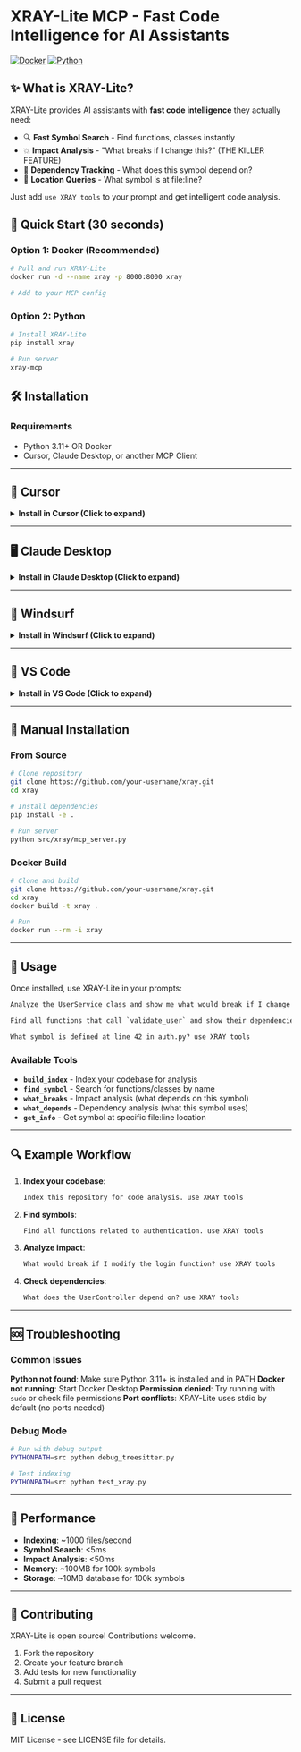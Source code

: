 # XRAY-Lite MCP - Fast Code Intelligence for AI Assistants

[![Docker](https://img.shields.io/badge/Docker-Available-blue)](https://hub.docker.com) [![Python](https://img.shields.io/badge/Python-3.11+-green)](https://python.org)

## ✨ What is XRAY-Lite?

XRAY-Lite provides AI assistants with **fast code intelligence** they actually need:

- 🔍 **Fast Symbol Search** - Find functions, classes instantly  
- 💥 **Impact Analysis** - "What breaks if I change this?" (THE KILLER FEATURE)
- 🔗 **Dependency Tracking** - What does this symbol depend on?
- 📍 **Location Queries** - What symbol is at file:line?

Just add `use XRAY tools` to your prompt and get intelligent code analysis.

## 🚀 Quick Start (30 seconds)

### Option 1: Docker (Recommended)

```bash
# Pull and run XRAY-Lite
docker run -d --name xray -p 8000:8000 xray

# Add to your MCP config
```

### Option 2: Python

```bash
# Install XRAY-Lite
pip install xray

# Run server
xray-mcp
```

## 🛠️ Installation

### Requirements

- Python 3.11+ OR Docker
- Cursor, Claude Desktop, or another MCP Client

---

## 📱 Cursor

<details>
<summary><b>Install in Cursor (Click to expand)</b></summary>

Go to: `Settings` → `Cursor Settings` → `MCP` → `Add new global MCP server`

### Local Python Installation

```json
{
  "mcpServers": {
    "xray": {
      "command": "python",
      "args": ["-m", "xray.mcp_server"]
    }
  }
}
```

### Docker Installation

```json
{
  "mcpServers": {
    "xray": {
      "command": "docker",
      "args": ["run", "--rm", "-i", "xray"]
    }
  }
}
```

### Development Mode (from source)

```json
{
  "mcpServers": {
    "xray": {
      "command": "python",
      "args": ["run_server.py"],
      "cwd": "/path/to/xray"
    }
  }
}
```

</details>

---

## 🖥️ Claude Desktop

<details>
<summary><b>Install in Claude Desktop (Click to expand)</b></summary>

Add to your Claude Desktop config file:

**macOS**: `~/Library/Application Support/Claude/claude_desktop_config.json`  
**Windows**: `%APPDATA%\Claude\claude_desktop_config.json`

### Local Python Installation

```json
{
  "mcpServers": {
    "xray": {
      "command": "python",
      "args": ["-m", "xray.mcp_server"]
    }
  }
}
```

### Docker Installation

```json
{
  "mcpServers": {
    "xray": {
      "command": "docker",
      "args": ["run", "--rm", "-i", "xray"]
    }
  }
}
```

</details>

---

## 🌊 Windsurf

<details>
<summary><b>Install in Windsurf (Click to expand)</b></summary>

Add to your Windsurf MCP config file. See [Windsurf MCP docs](https://docs.windsurf.com/windsurf/mcp) for more info.

### Local Python Installation

```json
{
  "mcpServers": {
    "xray": {
      "command": "python",
      "args": ["-m", "xray.mcp_server"]
    }
  }
}
```

### Docker Installation

```json
{
  "mcpServers": {
    "xray": {
      "command": "docker",
      "args": ["run", "--rm", "-i", "xray"]
    }
  }
}
```

</details>

---

## 📝 VS Code

<details>
<summary><b>Install in VS Code (Click to expand)</b></summary>

Add to your VS Code MCP config file. See [VS Code MCP docs](https://code.visualstudio.com/docs/copilot/chat/mcp-servers) for more info.

### Local Python Installation

```json
{
  "mcp": {
    "servers": {
      "xray": {
        "type": "stdio",
        "command": "python",
        "args": ["-m", "xray.mcp_server"]
      }
    }
  }
}
```

### Docker Installation

```json
{
  "mcp": {
    "servers": {
      "xray": {
        "type": "stdio", 
        "command": "docker",
        "args": ["run", "--rm", "-i", "xray"]
      }
    }
  }
}
```

</details>

---

## 🔧 Manual Installation

### From Source

```bash
# Clone repository
git clone https://github.com/your-username/xray.git
cd xray

# Install dependencies
pip install -e .

# Run server
python src/xray/mcp_server.py
```

### Docker Build

```bash
# Clone and build
git clone https://github.com/your-username/xray.git
cd xray
docker build -t xray .

# Run
docker run --rm -i xray
```

---

## 🎯 Usage

Once installed, use XRAY-Lite in your prompts:

```txt
Analyze the UserService class and show me what would break if I change the authenticate method. use XRAY tools
```

```txt
Find all functions that call `validate_user` and show their dependencies. use XRAY tools  
```

```txt
What symbol is defined at line 42 in auth.py? use XRAY tools
```

### Available Tools

- **`build_index`** - Index your codebase for analysis
- **`find_symbol`** - Search for functions/classes by name
- **`what_breaks`** - Impact analysis (what depends on this symbol)
- **`what_depends`** - Dependency analysis (what this symbol uses)
- **`get_info`** - Get symbol at specific file:line location

---

## 🔍 Example Workflow

1. **Index your codebase**:
   ```txt
   Index this repository for code analysis. use XRAY tools
   ```

2. **Find symbols**:
   ```txt
   Find all functions related to authentication. use XRAY tools
   ```

3. **Analyze impact**:
   ```txt
   What would break if I modify the login function? use XRAY tools
   ```

4. **Check dependencies**:
   ```txt
   What does the UserController depend on? use XRAY tools
   ```

---

## 🆘 Troubleshooting

### Common Issues

**Python not found**: Make sure Python 3.11+ is installed and in PATH
**Docker not running**: Start Docker Desktop
**Permission denied**: Try running with `sudo` or check file permissions
**Port conflicts**: XRAY-Lite uses stdio by default (no ports needed)

### Debug Mode

```bash
# Run with debug output
PYTHONPATH=src python debug_treesitter.py

# Test indexing
PYTHONPATH=src python test_xray.py
```

---

## 🚀 Performance

- **Indexing**: ~1000 files/second
- **Symbol Search**: <5ms
- **Impact Analysis**: <50ms  
- **Memory**: ~100MB for 100k symbols
- **Storage**: ~10MB database for 100k symbols

---

## 🤝 Contributing

XRAY-Lite is open source! Contributions welcome.

1. Fork the repository
2. Create your feature branch
3. Add tests for new functionality  
4. Submit a pull request

---

## 📄 License

MIT License - see LICENSE file for details.
